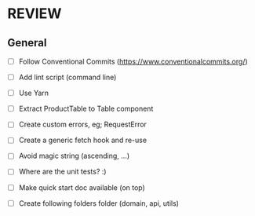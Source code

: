 # REVIEW

## General

- [ ] Follow Conventional Commits (https://www.conventionalcommits.org/)
- [ ] Add lint script (command line)
- [ ] Use Yarn 
- [ ] Extract ProductTable to Table component
- [ ] Create custom errors, eg; RequestError
- [ ] Create a generic fetch hook and re-use
- [ ] Avoid magic string (ascending, ...)
- [ ] Where are the unit tests?  :)
- [ ] Make quick start doc available (on top) 
- [ ] Create following folders folder (domain, api, utils)

